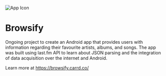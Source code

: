 ![App Icon](https://raw.github.com/erictraaaan/Browsify/master/app/src/main/res/mipmap-xxxhdpi/browsify_transparent.png)

# Browsify
Ongoing project to create an Android app that provides users with information regarding 
their favourite artists, albums, and songs. The app was built using last.fm 
API to learn about JSON parsing and the integration of data acquisition over the internet and Android.

Learn more at https://browsify.carrd.co/
